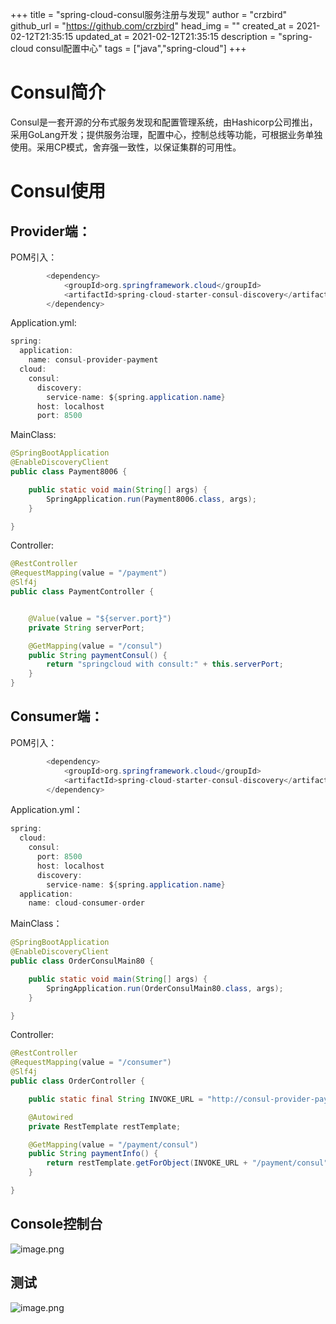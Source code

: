 +++
title = "spring-cloud-consul服务注册与发现"
author = "crzbird"
github_url = "https://github.com/crzbird"
head_img = ""
created_at = 2021-02-12T21:35:15
updated_at = 2021-02-12T21:35:15
description = "spring-cloud consul配置中心"
tags = ["java","spring-cloud"]
+++

# Consul简介
Consul是一套开源的分布式服务发现和配置管理系统，由Hashicorp公司推出，采用GoLang开发；提供服务治理，配置中心，控制总线等功能，可根据业务单独使用。采用CP模式，舍弃强一致性，以保证集群的可用性。
# Consul使用
## Provider端：
POM引入：
```java
        <dependency>
            <groupId>org.springframework.cloud</groupId>
            <artifactId>spring-cloud-starter-consul-discovery</artifactId>
        </dependency>
```
Application.yml:
```java
spring:
  application:
    name: consul-provider-payment
  cloud:
    consul:
      discovery:
        service-name: ${spring.application.name}
      host: localhost
      port: 8500
```
MainClass:
```java
@SpringBootApplication
@EnableDiscoveryClient
public class Payment8006 {

    public static void main(String[] args) {
        SpringApplication.run(Payment8006.class, args);
    }

}
```
Controller:
```java
@RestController
@RequestMapping(value = "/payment")
@Slf4j
public class PaymentController {


    @Value(value = "${server.port}")
    private String serverPort;

    @GetMapping(value = "/consul")
    public String paymentConsul() {
        return "springcloud with consult:" + this.serverPort;
    }
}
```

## Consumer端：
POM引入：
```java
        <dependency>
            <groupId>org.springframework.cloud</groupId>
            <artifactId>spring-cloud-starter-consul-discovery</artifactId>
        </dependency>
```
Application.yml：
```java
spring:
  cloud:
    consul:
      port: 8500
      host: localhost
      discovery:
        service-name: ${spring.application.name}
  application:
    name: cloud-consumer-order
```
MainClass：
```java
@SpringBootApplication
@EnableDiscoveryClient
public class OrderConsulMain80 {

    public static void main(String[] args) {
        SpringApplication.run(OrderConsulMain80.class, args);
    }

}
```
Controller:
```java
@RestController
@RequestMapping(value = "/consumer")
@Slf4j
public class OrderController {

    public static final String INVOKE_URL = "http://consul-provider-payment";

    @Autowired
    private RestTemplate restTemplate;

    @GetMapping(value = "/payment/consul")
    public String paymentInfo() {
        return restTemplate.getForObject(INVOKE_URL + "/payment/consul", String.class);
    }

}
```
## Console控制台
![image.png](https://image.bytetrick.com/2020/11/image-e7eb50116c4c49e48cd0db44968829a2.png)
## 测试
![image.png](https://image.bytetrick.com/2020/11/image-bf64a2fa7b8d4f76a8e180f71f09feb5.png)
